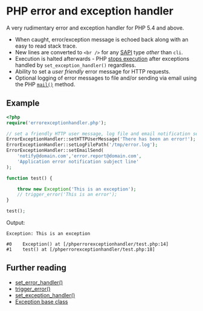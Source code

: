 # PHP error and exception handler

A very rudimentary error and exception handler for PHP 5.4 and above.

- When caught, error/exception message is echoed back along with an easy to read stack trace.
- New lines are converted to `<br />` for any [SAPI](https://www.php.net/php_sapi_name) type *other* than `cli`.
- Execution is halted afterwards - PHP [stops execution](https://www.php.net/manual/en/function.set-exception-handler.php) after exceptions handled by `set_exception_handler()` regardless.
- Ability to set a *user friendly* error message for HTTP requests.
- Optional logging of error messages to file and/or sending via email using the PHP [`mail()`](https://www.php.net/manual/en/function.mail.php) method.

## Example

```php
<?php
require('errorexceptionhandler.php');

// set a friendly HTTP user message, log file and email notification settings (all optional)
ErrorExceptionHandler::setHTTPUserMessage('There has been an error!');
ErrorExceptionHandler::setLogFilePath('/tmp/error.log');
ErrorExceptionHandler::setEmailSend(
	'notify@domain.com','error.report@domain.com',
	'Application error notification subject line'
);

function test() {

	throw new Exception('This is an exception');
	// trigger_error('This is an error');
}

test();
```

Output:

```
Exception: This is an exception

#0    Exception() at [/phperrorexceptionhandler/test.php:14]
#1    test() at [/phperrorexceptionhandler/test.php:18]
```

## Further reading

- [set_error_handler()](https://www.php.net/manual/en/function.set-error-handler.php)
- [trigger_error()](https://www.php.net/trigger_error)
- [set_exception_handler()](https://www.php.net/manual/en/function.set-exception-handler.php)
- [Exception base class](https://www.php.net/manual/en/class.exception.php)

